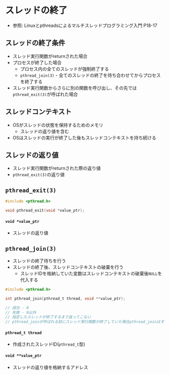 # スレッドの終了
- 参照: Linuxとpthreadsによるマルチスレッドプログラミング入門 P18-17

## スレッドの終了条件
- スレッド実行関数がreturnされた場合
- プロセスが終了した場合
  - プロセス内の全てのスレッドが強制終了する
  - `pthread_join(3)` - 全てのスレッドの終了を待ち合わせてからプロセスを終了する
- スレッド実行関数からさらに別の関数を呼び出し、その先では`pthread_exit(3)`が呼ばれた場合

## スレッドコンテキスト
- OSがスレッドの状態を保持するためのメモリ
  - スレッドの返り値を含む
- OSはスレッドの実行が終了した後もスレッドコンテキストを持ち続ける


## スレッドの返り値
- スレッド実行関数がreturnされた際の返り値
- `pthread_exit(3)`の返り値

## `pthread_exit(3)`
```c
#include <pthread.h>

void pthread_exit(void *value_ptr);
```
#### `void *value_ptr`
- スレッドの返り値

## `pthread_join(3)`
- スレッドの終了待ちを行う
- スレッドの終了後、スレッドコンテキストの破棄を行う
  - スレッドIDを格納していた変数はスレッドコンテキストの破棄後`NULL`を代入する
```c
#include <pthread.h>

int pthread_join(pthread_t thread, void **value_ptr);

// 成功 - 0
// 失敗 - 0以外
// 指定したスレッドが終了するまで返ってこない
// pthread_joinが呼ばれる前にスレッド実行関数が終了していた場合pthread_joinはすぐに返ってくる
```
#### `pthread_t thread`
- 作成されたスレッドID(`pthread_t`型)

#### `void **value_ptr`
- スレッドの返り値を格納するアドレス
